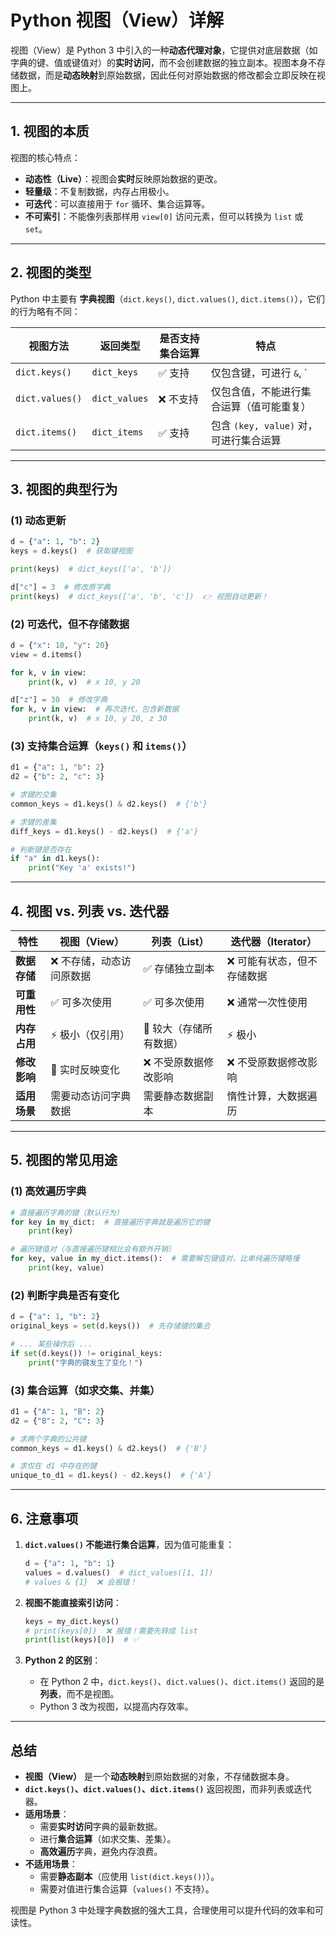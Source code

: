 # **Python 视图（View）详解**

视图（View）是 Python 3 中引入的一种**动态代理对象**，它提供对底层数据（如字典的键、值或键值对）的**实时访问**，而不会创建数据的独立副本。视图本身不存储数据，而是**动态映射**到原始数据，因此任何对原始数据的修改都会立即反映在视图上。

---

## **1. 视图的本质**
视图的核心特点：
- **动态性（Live）**：视图会**实时**反映原始数据的更改。
- **轻量级**：不复制数据，内存占用极小。
- **可迭代**：可以直接用于 `for` 循环、集合运算等。
- **不可索引**：不能像列表那样用 `view[0]` 访问元素，但可以转换为 `list` 或 `set`。

---

## **2. 视图的类型**
Python 中主要有 **字典视图**（`dict.keys()`, `dict.values()`, `dict.items()`），它们的行为略有不同：

| 视图方法       | 返回类型          | 是否支持集合运算 | 特点                     |
|---------------|------------------|----------------|--------------------------|
| `dict.keys()`  | `dict_keys`      | ✅ 支持          | 仅包含键，可进行 `&`, `|`, `-` 运算 |
| `dict.values()`| `dict_values`    | ❌ 不支持        | 仅包含值，不能进行集合运算（值可能重复） |
| `dict.items()` | `dict_items`     | ✅ 支持          | 包含 `(key, value)` 对，可进行集合运算 |

---

## **3. 视图的典型行为**
### **(1) 动态更新**
```python
d = {"a": 1, "b": 2}
keys = d.keys()  # 获取键视图

print(keys)  # dict_keys(['a', 'b'])

d["c"] = 3  # 修改原字典
print(keys)  # dict_keys(['a', 'b', 'c'])  👉 视图自动更新！
```

### **(2) 可迭代，但不存储数据**
```python
d = {"x": 10, "y": 20}
view = d.items()

for k, v in view:
    print(k, v)  # x 10, y 20

d["z"] = 30  # 修改字典
for k, v in view:  # 再次迭代，包含新数据
    print(k, v)  # x 10, y 20, z 30
```

### **(3) 支持集合运算（`keys()` 和 `items()`）**
```python
d1 = {"a": 1, "b": 2}
d2 = {"b": 2, "c": 3}

# 求键的交集
common_keys = d1.keys() & d2.keys()  # {'b'}

# 求键的差集
diff_keys = d1.keys() - d2.keys()  # {'a'}

# 判断键是否存在
if "a" in d1.keys():
    print("Key 'a' exists!")
```

---

## **4. 视图 vs. 列表 vs. 迭代器**
| 特性          | 视图（View）        | 列表（List）       | 迭代器（Iterator）  |
|-------------|-------------------|------------------|------------------|
| **数据存储**  | ❌ 不存储，动态访问原数据 | ✅ 存储独立副本      | ❌ 可能有状态，但不存储数据 |
| **可重用性**  | ✅ 可多次使用        | ✅ 可多次使用        | ❌ 通常一次性使用     |
| **内存占用**  | ⚡ 极小（仅引用）     | 📌 较大（存储所有数据） | ⚡ 极小            |
| **修改影响**  | 🔄 实时反映变化       | ❌ 不受原数据修改影响  | ❌ 不受原数据修改影响  |
| **适用场景**  | 需要动态访问字典数据    | 需要静态数据副本      | 惰性计算，大数据遍历   |

---

## **5. 视图的常见用途**
### **(1) 高效遍历字典**
```python
# 直接遍历字典的键（默认行为）
for key in my_dict:  # 直接遍历字典就是遍历它的键
    print(key)

# 遍历键值对（与直接遍历键相比会有额外开销）
for key, value in my_dict.items():  # 需要解包键值对，比单纯遍历键略慢
    print(key, value)
```

### **(2) 判断字典是否有变化**
```python
d = {"a": 1, "b": 2}
original_keys = set(d.keys())  # 先存储键的集合

# ... 某些操作后 ...
if set(d.keys()) != original_keys:
    print("字典的键发生了变化！")
```

### **(3) 集合运算（如求交集、并集）**
```python
d1 = {"A": 1, "B": 2}
d2 = {"B": 2, "C": 3}

# 求两个字典的公共键
common_keys = d1.keys() & d2.keys()  # {'B'}

# 求仅在 d1 中存在的键
unique_to_d1 = d1.keys() - d2.keys()  # {'A'}
```

---

## **6. 注意事项**
1. **`dict.values()` 不能进行集合运算**，因为值可能重复：
   ```python
   d = {"a": 1, "b": 1}
   values = d.values()  # dict_values([1, 1])
   # values & {1}  ❌ 会报错！
   ```
   
2. **视图不能直接索引访问**：
   ```python
   keys = my_dict.keys()
   # print(keys[0])  ❌ 报错！需要先转成 list
   print(list(keys)[0])  # ✅
   ```

3. **Python 2 的区别**：
   - 在 Python 2 中，`dict.keys()`、`dict.values()`、`dict.items()` 返回的是**列表**，而不是视图。
   - Python 3 改为视图，以提高内存效率。

---

## **总结**
- **视图（View）** 是一个**动态映射**到原始数据的对象，不存储数据本身。
- **`dict.keys()`、`dict.values()`、`dict.items()`** 返回视图，而非列表或迭代器。
- **适用场景**：
  - 需要**实时访问**字典的最新数据。
  - 进行**集合运算**（如求交集、差集）。
  - **高效遍历**字典，避免内存浪费。
- **不适用场景**：
  - 需要**静态副本**（应使用 `list(dict.keys())`）。
  - 需要对值进行集合运算（`values()` 不支持）。

视图是 Python 3 中处理字典数据的强大工具，合理使用可以提升代码的效率和可读性。